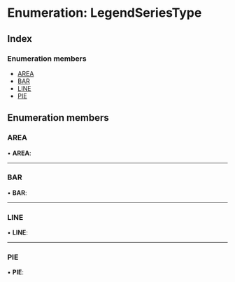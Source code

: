 # Enumeration: LegendSeriesType

## Index

### Enumeration members

* [AREA](legendseriestype.md#area)
* [BAR](legendseriestype.md#bar)
* [LINE](legendseriestype.md#line)
* [PIE](legendseriestype.md#pie)

## Enumeration members

###  AREA

• **AREA**:

___

###  BAR

• **BAR**:

___

###  LINE

• **LINE**:

___

###  PIE

• **PIE**:
